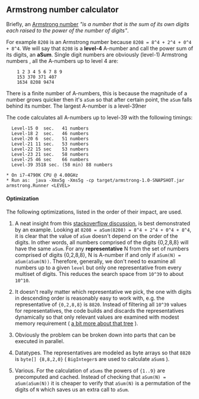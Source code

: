 ## Armstrong number calculator

Briefly, an [Armstrong number](https://en.wikipedia.org/wiki/Narcissistic_number) *"is a number that 
is the sum of its own digits each raised to the power of the number of digits"*.

For example `8208` is an Armstrong number because `8208 = 8^4 + 2^4 + 0^4 + 8^4`. We will say that 
`8208` is a **level-4** A-number and call the power sum of its digits, an **aSum**. Single digit 
numbers are obviously (level-1) Armstrong numbers , all the A-numbers up to level 4 are:
```
    1 2 3 4 5 6 7 8 9 
    153 370 371 407 
    1634 8208 9474
```
There is a finite number of A-numbers, this is because the magnitude of a number grows quicker then 
it's `aSum` so that after certain point, the `aSum` falls behind its number. The largest A-number is 
a level-39ner

The code calculates all A-numbers up to level-39 with the following timings:

```
  Level-15 0  sec.   41 numbers
  Level-18 2  sec.   46 numbers
  Level-20 6  sec.   51 numbers
  Level-21 11 sec.   53 numbers
  Level-22 15 sec    53 numbers
  Level-23 21 sec.   58 numbers
  Level-25 46 sec    66 numbers
  Level-39 3518 sec. (58 min) 88 numbers

* On i7-4790K CPU @ 4.00GHz
* Run as:  java -Xmx5g -Xms5g -cp target/armstrong-1.0-SNAPSHOT.jar armstrong.Runner <LEVEL> 
```

#### Optimization

The following optimizations, listed in the order of their impact, are used.

1. A neat insight from this [stackoverflow discussion]( http://stackoverflow.com/questions/35487030/java-fast-way-to-check-if-digits-in-int-are-in-ascending-order), is best demonstrated by an example. 
Looking at `8208 = aSum(8208) = 8^4 + 2^4 + 0^4 + 8^4`, it is clear that the value of `aSum` doesn't
depend on the order of the digits. In other words, all numbers comprised of the digits {0,2,8,8}
will have the same `aSum`. For any **representative** N from the set of numbers comprised of digits 
{0,2,8,8}, N is A-number if and only if `aSum(N) = aSum(aSum(N))`. Therefore, generally, we don't need to 
examine all numbers up to a given `level` but only one representative from every multiset of digits. 
This reduces the search space from `10^39` to about `10^10`.

2. It doesn't really matter which representative we pick, the one with digits in descending order is
reasonably easy to work with, e.g. the representative of `{0,2,8,8}` is `8820`. Instead of filtering
all `10^39` values for representatives, the code builds and discards the representatives dynamically 
so that only relevant values are examined with modest memory requirement ( [a bit more about that tree](TREE.md) ).

3. Obviously the problem can be broken down into parts that can be executed in parallel.

4. Datatypes. The representatives are modeled as byte arrays so that `8820` is `byte[] {8,8,2,0}`
( `BigInteger`s are used to calculate `aSum`s ).

5. Various. For the calculation of `aSums` the powers of `{1..9}` are precomputed and cached.
Instead of checking that `aSum(N) = aSum(aSum(N))` it is cheaper to verify that `aSum(N)` is a permutation 
of the digits of `N` which saves us an extra call to `aSum`. 



